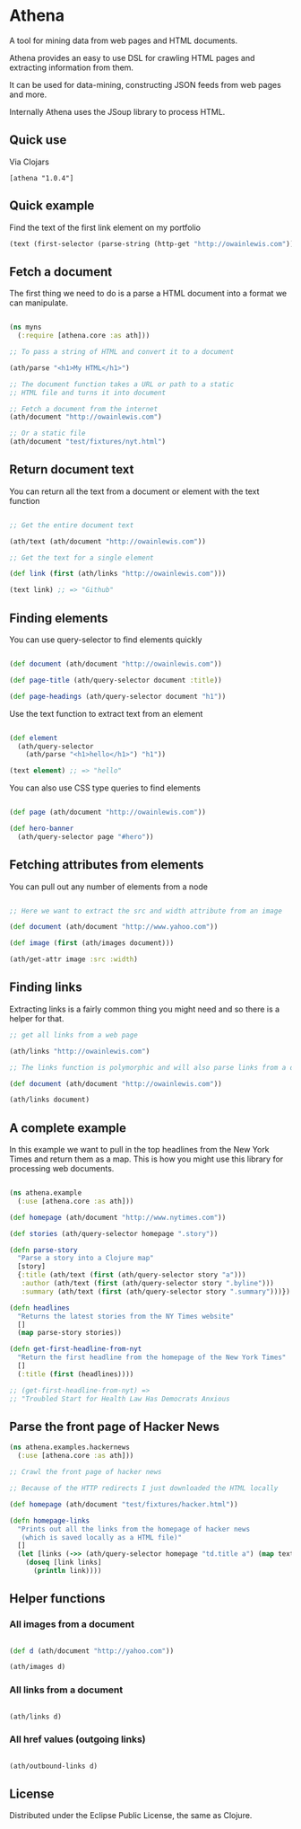 # Athena

A tool for mining data from web pages and HTML documents.

Athena provides an easy to use DSL for crawling HTML pages and extracting information from them.

It can be used for data-mining, constructing JSON feeds from web pages and more.

Internally Athena uses the JSoup library to process HTML.

## Quick use

Via Clojars

```
[athena "1.0.4"]
```

## Quick example

Find the text of the first link element on my portfolio

```clojure
(text (first-selector (parse-string (http-get "http://owainlewis.com")) :a))
```

## Fetch a document

The first thing we need to do is a parse a HTML document into a format we can manipulate.

```clojure

(ns myns
  (:require [athena.core :as ath]))

;; To pass a string of HTML and convert it to a document

(ath/parse "<h1>My HTML</h1>")

;; The document function takes a URL or path to a static
;; HTML file and turns it into document

;; Fetch a document from the internet
(ath/document "http://owainlewis.com")

;; Or a static file
(ath/document "test/fixtures/nyt.html")

```

## Return document text

You can return all the text from a document or element with the text function

```clojure

;; Get the entire document text

(ath/text (ath/document "http://owainlewis.com"))

;; Get the text for a single element

(def link (first (ath/links "http://owainlewis.com")))

(text link) ;; => "Github"

```

## Finding elements

You can use query-selector to find elements quickly

```clojure

(def document (ath/document "http://owainlewis.com"))

(def page-title (ath/query-selector document :title))

(def page-headings (ath/query-selector document "h1"))

```

Use the text function to extract text from an element

```clojure

(def element
  (ath/query-selector
    (ath/parse "<h1>hello</h1>") "h1"))

(text element) ;; => "hello"
```

You can also use CSS type queries to find elements

```clojure

(def page (ath/document "http://owainlewis.com"))

(def hero-banner
  (ath/query-selector page "#hero"))
```

## Fetching attributes from elements

You can pull out any number of elements from a node

```clojure

;; Here we want to extract the src and width attribute from an image

(def document (ath/document "http://www.yahoo.com"))

(def image (first (ath/images document)))

(ath/get-attr image :src :width)

```

## Finding links

Extracting links is a fairly common thing you might need and so there is a helper for that.

```clojure
;; get all links from a web page

(ath/links "http://owainlewis.com")

;; The links function is polymorphic and will also parse links from a document

(def document (ath/document "http://owainlewis.com"))

(ath/links document)
```

## A complete example

In this example we want to pull in the top headlines from the New York Times
and return them as a map. This is how you might use this library for
processing web documents.

```clojure

(ns athena.example
  (:use [athena.core :as ath]))

(def homepage (ath/document "http://www.nytimes.com"))

(def stories (ath/query-selector homepage ".story"))

(defn parse-story
  "Parse a story into a Clojure map"
  [story]
  {:title (ath/text (first (ath/query-selector story "a")))
   :author (ath/text (first (ath/query-selector story ".byline")))
   :summary (ath/text (first (ath/query-selector story ".summary")))})

(defn headlines
  "Returns the latest stories from the NY Times website"
  []
  (map parse-story stories))

(defn get-first-headline-from-nyt
  "Return the first headline from the homepage of the New York Times"
  []
  (:title (first (headlines))))

;; (get-first-headline-from-nyt) =>
;; "Troubled Start for Health Law Has Democrats Anxious
```

## Parse the front page of Hacker News

```clojure
(ns athena.examples.hackernews
  (:use [athena.core :as ath]))

;; Crawl the front page of hacker news

;; Because of the HTTP redirects I just downloaded the HTML locally

(def homepage (ath/document "test/fixtures/hacker.html"))

(defn homepage-links
  "Prints out all the links from the homepage of hacker news
   (which is saved locally as a HTML file)"
  []
  (let [links (->> (ath/query-selector homepage "td.title a") (map text))]
    (doseq [link links]
      (println link))))
```

## Helper functions

### All images from a document

```clojure

(def d (ath/document "http://yahoo.com"))

(ath/images d)
```

### All links from a document

```clojure

(ath/links d)
```

### All href values (outgoing links)

```clojure

(ath/outbound-links d)
```

## License

Distributed under the Eclipse Public License, the same as Clojure.
